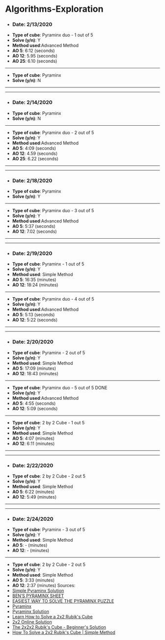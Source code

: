 # Algorithms-Exploration
* <h3>Date: 2/13/2020
* **Type of cube**: Pyraminx duo - 1 out of 5
* **Solve (y/n)**: Y
* **Method used**:Advanced Method
* **AO 5**: 6:12 (seconds)
* **AO 12**: 5.95 (seconds)
* **AO 25**: 6.10 (seconds)
------------------
* **Type of cube**: Pyraminx
* **Solve (y/n)**: N
-----------------------------------
------------------------
* <h3>Date: 2/14/2020
* **Type of cube**: Pyraminx 
* **Solve (y/n)**: N
---------------------------
* **Type of cube**: Pyraminx duo - 2 out of 5
* **Solve (y/n)**: Y
* **Method used**:Advanced Method
* **AO 5**: 4:09 (seconds)
* **AO 12**: 4.59 (seconds)
* **AO 25**: 6.22 (seconds)
---------------------------------------
------------------------------
* <h3>Date: 2/18/2020
* **Type of cube**: Pyraminx 
* **Solve (y/n)**: Y
---------------------------------
* **Type of cube**: Pyraminx duo - 3 out of 5
* **Solve (y/n)**: Y
* **Method used**:Advanced Method
* **AO 5**: 5:37 (seconds)
* **AO 12**: 7.02 (seconds)

--------------------------------
-------------------------------
* <h3>Date: 2/19/2020
* **Type of cube**: Pyraminx - 1 out of 5
* **Solve (y/n)**: Y
* **Method used**: Simple Method 
* **AO 5**: 16:35 (minutes)
* **AO 12**: 18:24 (minutes)

--------------------------------
* **Type of cube**: Pyraminx duo - 4 out of 5
* **Solve (y/n)**: Y
* **Method used**:Advanced Method
* **AO 5**: 5:13 (seconds)
* **AO 12**: 5:22 (seconds)
----------------------------
--------------------
* <h3>Date: 2/20/2020
* **Type of cube**: Pyraminx - 2 out of 5
* **Solve (y/n)**: Y
* **Method used**: Simple Method
* **AO 5**: 17:09 (minutes)
* **AO 12**: 18:43 (minutes)
--------------------------------
* **Type of cube**: Pyraminx duo - 5 out of 5 DONE
* **Solve (y/n)**: Y
* **Method used**:Advanced Method
* **AO 5**: 4:55 (seconds)
* **AO 12**: 5:09 (seconds)
-----------------
 * **Type of cube**: 2 by 2 Cube - 1 out 5 
* **Solve (y/n)**: Y
* **Method used**: Simple Method
* **AO 5**: 4:07 (minutes)
* **AO 12**: 6:11 (minutes)
------------------------
----------------------
  * <h3>Date: 2/22/2020
 * **Type of cube**: 2 by 2 Cube - 2 out 5 
* **Solve (y/n)**: Y
* **Method used**: Simple Method
* **AO 5**: 6:22 (minutes)
* **AO 12**: 5:49 (minutes)
----------------
----------------
* <h3>Date: 2/24/2020
* **Type of cube**: Pyraminx - 3 out of 5
* **Solve (y/n)**: Y
* **Method used**: Simple Method
* **AO 5**: - (minutes)
* **AO 12**: - (minutes)
-----------------
 * **Type of cube**: 2 by 2 Cube - 2 out 5 
* **Solve (y/n)**: Y
* **Method used**: Simple Method
* **AO 5**: 3:33 (minutes)
* **AO 12**: 2:37 (minutes)
Sources:
* <a href="https://www.cs.brandeis.edu/~storer/JimPuzzles/RUBIK/Pyraminx/PyraminxSolutionDRB.pdf">Simple Pyraminx Solution</a>
* <a href="https://solve-that-cube.weebly.com/uploads/8/6/6/0/86607378/bens_pyraminx_sheet.pdf">BEN’S PYRAMINX SHEET</a>
* <a href="https://www.youtube.com/watch?v=2H0FUvaaUsI">EASIEST WAY TO SOLVE THE PYRAMINX PUZZLE</a>
* <a href="https://ruwix.com/twisty-puzzles/pyraminx-triangle-rubiks-cube/">Pyraminx</a>
* <a href="https://nerdparadise.com/puzzles/pyraminx">Pyraminx Solution</a>
* <a href="https://www.youtube.com/watch?v=GANnG5a19kg">Learn How to Solve a 2x2 Rubik's Cube</a>
* <a href="https://www.youcandothecube.com/solve-it/2-x-2-solution">2x2 Online Solution</a>
* <a href="https://ruwix.com/twisty-puzzles/2x2x2-rubiks-cube-pocket/">The 2x2x2 Rubik's Cube - Beginner's Solution</a>
* <a href="https://www.youtube.com/watch?v=bCn8TajrPqc">How To Solve a 2x2 Rubik's Cube | Simple Method</a>
  

